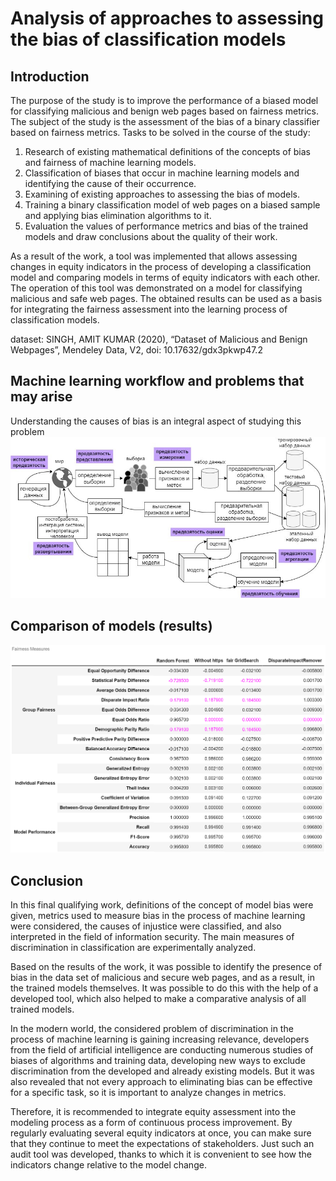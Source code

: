 # Analysis  of approaches  to assessing the bias of classification models
## Introduction

The purpose of the study is to improve the performance of a biased model for classifying malicious and benign web pages based on fairness metrics. The subject of the study is the assessment of the bias of a binary classifier based on fairness metrics. Tasks to be solved in the course of the study:

1.	Research of existing mathematical definitions of the concepts of bias and fairness of machine learning models.
2.	Classification of biases that occur in machine learning models and identifying the cause of their occurrence.
3.	Examining of existing approaches to assessing the bias of models.
4.	Training a binary classification model of web pages on a biased sample and applying bias elimination algorithms to it.
5.	Evaluation the values of performance metrics and bias of the trained models and draw conclusions about the quality of their work.

As a result of the work, a tool was implemented that allows assessing changes in equity indicators in the process of developing a classification model and comparing models in terms of equity indicators with each other. The operation of this tool was demonstrated on a model for classifying malicious and safe web pages. The obtained results can be used as a basis for integrating the fairness assessment into the learning process of classification models.


dataset: SINGH, AMIT KUMAR (2020), “Dataset of Malicious and Benign Webpages”, Mendeley Data, V2, doi: 10.17632/gdx3pkwp47.2


## Machine learning workflow and problems that may arise
Understanding the causes of bias is an integral aspect of studying this problem
![Bias](https://github.com/SonyaLy/The-bias-of-classification-models/blob/main/Machine%20Learning%20Workflow.jpg)

## Comparison of models (results)
![Results](https://github.com/SonyaLy/The-bias-of-classification-models/blob/main/Result.png)

## Conclusion
In this final qualifying work, definitions of the concept of model bias were given, metrics used to measure bias in the process of machine learning were considered, the causes of injustice were classified, and also interpreted in the field of information security. The main measures of discrimination in classification are experimentally analyzed.

Based on the results of the work, it was possible to identify the presence of bias in the data set of malicious and secure web pages, and as a result, in the trained models themselves. It was possible to do this with the help of a developed tool, which also helped to make a comparative analysis of all trained models.

In the modern world, the considered problem of discrimination in the process of machine learning is gaining increasing relevance, developers from the field of artificial intelligence are conducting numerous studies of biases of algorithms and training data, developing new ways to exclude discrimination from the developed and already existing models. But it was also revealed that not every approach to eliminating bias can be effective for a specific task, so it is important to analyze changes in metrics.

Therefore, it is recommended to integrate equity assessment into the modeling process as a form of continuous process improvement. By regularly evaluating several equity indicators at once, you can make sure that they continue to meet the expectations of stakeholders. Just such an audit tool was developed, thanks to which it is convenient to see how the indicators change relative to the model change.
